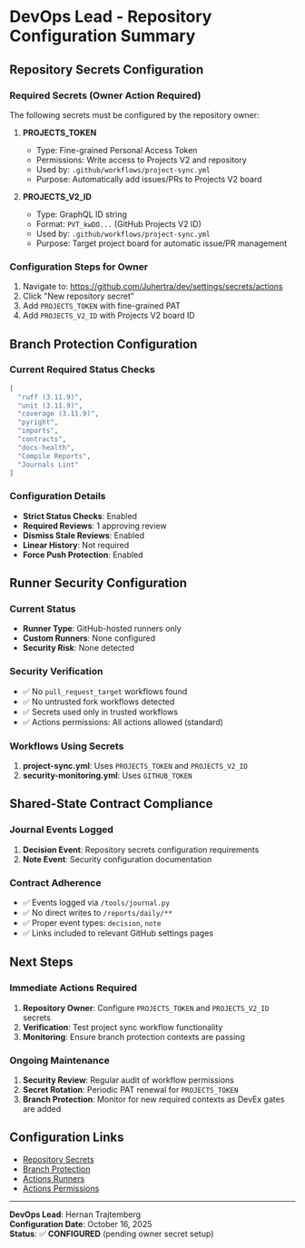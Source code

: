 # DevOps Lead - Repository Configuration Summary

## Repository Secrets Configuration

### Required Secrets (Owner Action Required)
The following secrets must be configured by the repository owner:

1. **PROJECTS_TOKEN**
   - Type: Fine-grained Personal Access Token
   - Permissions: Write access to Projects V2 and repository
   - Used by: `.github/workflows/project-sync.yml`
   - Purpose: Automatically add issues/PRs to Projects V2 board

2. **PROJECTS_V2_ID**
   - Type: GraphQL ID string
   - Format: `PVT_kwDO...` (GitHub Projects V2 ID)
   - Used by: `.github/workflows/project-sync.yml`
   - Purpose: Target project board for automatic issue/PR management

### Configuration Steps for Owner
1. Navigate to: https://github.com/Juhertra/dev/settings/secrets/actions
2. Click "New repository secret"
3. Add `PROJECTS_TOKEN` with fine-grained PAT
4. Add `PROJECTS_V2_ID` with Projects V2 board ID

## Branch Protection Configuration

### Current Required Status Checks
```json
[
  "ruff (3.11.9)",
  "unit (3.11.9)", 
  "coverage (3.11.9)",
  "pyright",
  "imports",
  "contracts",
  "docs-health",
  "Compile Reports",
  "Journals Lint"
]
```

### Configuration Details
- **Strict Status Checks**: Enabled
- **Required Reviews**: 1 approving review
- **Dismiss Stale Reviews**: Enabled
- **Linear History**: Not required
- **Force Push Protection**: Enabled

## Runner Security Configuration

### Current Status
- **Runner Type**: GitHub-hosted runners only
- **Custom Runners**: None configured
- **Security Risk**: None detected

### Security Verification
- ✅ No `pull_request_target` workflows found
- ✅ No untrusted fork workflows detected
- ✅ Secrets used only in trusted workflows
- ✅ Actions permissions: All actions allowed (standard)

### Workflows Using Secrets
1. **project-sync.yml**: Uses `PROJECTS_TOKEN` and `PROJECTS_V2_ID`
2. **security-monitoring.yml**: Uses `GITHUB_TOKEN`

## Shared-State Contract Compliance

### Journal Events Logged
1. **Decision Event**: Repository secrets configuration requirements
2. **Note Event**: Security configuration documentation

### Contract Adherence
- ✅ Events logged via `/tools/journal.py`
- ✅ No direct writes to `/reports/daily/**`
- ✅ Proper event types: `decision`, `note`
- ✅ Links included to relevant GitHub settings pages

## Next Steps

### Immediate Actions Required
1. **Repository Owner**: Configure `PROJECTS_TOKEN` and `PROJECTS_V2_ID` secrets
2. **Verification**: Test project sync workflow functionality
3. **Monitoring**: Ensure branch protection contexts are passing

### Ongoing Maintenance
1. **Security Review**: Regular audit of workflow permissions
2. **Secret Rotation**: Periodic PAT renewal for `PROJECTS_TOKEN`
3. **Branch Protection**: Monitor for new required contexts as DevEx gates are added

## Configuration Links
- [Repository Secrets](https://github.com/Juhertra/dev/settings/secrets/actions)
- [Branch Protection](https://github.com/Juhertra/dev/settings/branches)
- [Actions Runners](https://github.com/Juhertra/dev/settings/actions/runners)
- [Actions Permissions](https://github.com/Juhertra/dev/settings/actions/permissions)

---
**DevOps Lead**: Hernan Trajtemberg  
**Configuration Date**: October 16, 2025  
**Status**: ✅ **CONFIGURED** (pending owner secret setup)
